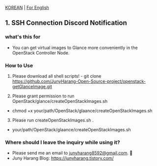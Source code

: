 [KOREAN](https://github.com/JunyHarang-Open-Source-project/openstack-getGlanceImage/blob/master/README.md) | [For English](https://github.com/JunyHarang-Open-Source-project/openstack-getGlanceImage/blob/master/README.en.md)

## 1. SSH Connection Discord Notification

### what's this for
* You can get virtual images to Glance more conveniently in the OpenStack Controller Node.

### How to Use
  1. Please download all shell scripts!
    - git clone https://github.com/JunyHarang-Open-Source-project/openstack-getGlanceImage.git

  2. Please grant permission to run OpenStack/glance/createOpenStackImages.sh
   - chmod +x your/path/OpenStack/glaance/createOpenStackImages.sh

  3. Please run createOpenStackImages.sh .
   - your/path/OpenStack/glaance/createOpenStackImages.sh

### Where should I leave the inquiry while using it?
   - Please send me an email to junyharang8592@gmail.com. 🤭
   - Juny Harang Blog: https://junyharang.tistory.com/
